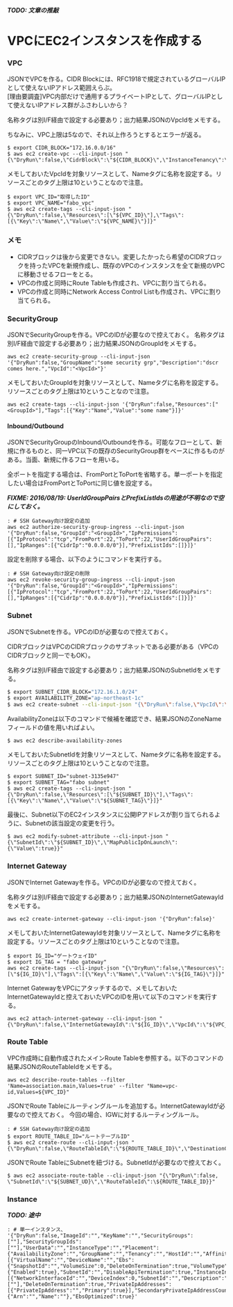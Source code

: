 ***TODO: 文章の推敲***
# VPCにEC2インスタンスを作成する

### VPC
JSONでVPCを作る。CIDR Blockには、RFC1918で規定されているグローバルIPとして使えないIPアドレス範囲えらぶ。  
[理由要調査]VPC内部だけで通用するプライベートIPとして、グローバルIPとして使えないIPアドレス群がふさわしいから？  

名称タグは別I/F経由で設定する必要あり；出力結果JSONのVpcIdをメモする。

ちなみに、VPC上限は5なので、それ以上作ろうとするとエラーが返る。

```
$ export CIDR_BLOCK="172.16.0.0/16"
$ aws ec2 create-vpc --cli-input-json "{\"DryRun\":false,\"CidrBlock\":\"${CIDR_BLOCK}\",\"InstanceTenancy\":\"default\"}"
```

メモしておいたVpcIdを対象リソースとして、Nameタグに名称を設定する。リソースごとのタグ上限は10ということなので注意。

```
$ export VPC_ID="取得したID"
$ export VPC_NAME="fabo_vpc"
$ aws ec2 create-tags --cli-input-json "{\"DryRun\":false,\"Resources\":[\"${VPC_ID}\"],\"Tags\":[{\"Key\":\"Name\",\"Value\":\"${VPC_NAME}\"}]}"
```

### メモ
- CIDRブロックは後から変更できない。変更したかったら希望のCIDRブロックを持ったVPCを新規作成し、既存のVPCのインスタンスを全て新規のVPCに移動させるフローをとる。
- VPCの作成と同時にRoute Tableも作成され、VPCに割り当てられる。
- VPCの作成と同時にNetwork Access Control Listも作成され、VPCに割り当てられる。

### SecurityGroup
JSONでSecurityGroupを作る。VPCのIDが必要なので控えておく。
名称タグは別I/F経由で設定する必要あり；出力結果JSONのGroupIdをメモする。

```
aws ec2 create-security-group --cli-input-json '{"DryRun":false,"GroupName":"some security grp","Description":"dscr comes here.","VpcId":"<VpcId>"}'
```

メモしておいたGroupIdを対象リソースとして、Nameタグに名称を設定する。リソースごとのタグ上限は10ということなので注意。

```
aws ec2 create-tags --cli-input-json '{"DryRun":false,"Resources":["<GroupId>"],"Tags":[{"Key":"Name","Value":"some name"}]}'
```

#### Inbound/Outbound
JSONでSecurityGroupのInbound/Outboundを作る。可能なフローとして、新規に作るものと、同一VPC以下の既存のSecurityGroup群をベースに作るものがある。当面、新規に作るフローを用いる。

全ポートを指定する場合は、FromPortとToPortを省略する。単一ポートを指定したい場合はFromPortとToPortに同じ値を設定する。

***FIXME: 2016/08/19: UserIdGroupPairsとPrefixListIdsの用途が不明なので空にしておく。***

```
: # SSH Gateway向け設定の追加
aws ec2 authorize-security-group-ingress --cli-input-json '{"DryRun":false,"GroupId":"<GroupId>","IpPermissions":[{"IpProtocol":"tcp","FromPort":22,"ToPort":22,"UserIdGroupPairs":[],"IpRanges":[{"CidrIp":"0.0.0.0/0"}],"PrefixListIds":[]}]}'
```

設定を削除する場合、以下のようにコマンドを実行する。

```
: # SSH Gateway向け設定の削除
aws ec2 revoke-security-group-ingress --cli-input-json '{"DryRun":false,"GroupId":"<GroupId>","IpPermissions":[{"IpProtocol":"tcp","FromPort":22,"ToPort":22,"UserIdGroupPairs":[],"IpRanges":[{"CidrIp":"0.0.0.0/0"}],"PrefixListIds":[]}]}'
```

### Subnet
JSONでSubnetを作る。VPCのIDが必要なので控えておく。

CIDRブロックはVPCのCIDRブロックのサブネットである必要がある（VPCのCIDRブロックと同一でもOK）。

名称タグは別I/F経由で設定する必要あり；出力結果JSONのSubnetIdをメモする。

```bash
$ export SUBNET_CIDR_BLOCK="172.16.1.0/24"
$ export AVAILABILITY_ZONE="ap-northeast-1c"
$ aws ec2 create-subnet --cli-input-json "{\"DryRun\":false,\"VpcId\":\"${VPC_ID}\",\"CidrBlock\":\"${SUBNET_CIDR_BLOCK}\",\"AvailabilityZone\":\"${AVAILABILITY_ZONE}\"}"
```

AvailabilityZoneは以下のコマンドで候補を確認でき、結果JSONのZoneNameフィールドの値を用いればよい。

```
$ aws ec2 describe-availability-zones
```

メモしておいたSubnetIdを対象リソースとして、Nameタグに名称を設定する。リソースごとのタグ上限は10ということなので注意。

```
$ export SUBNET_ID="subnet-3135e947"
$ export SUBNET_TAG="fabo subnet"
$ aws ec2 create-tags --cli-input-json "{\"DryRun\":false,\"Resources\":[\"${SUBNET_ID}\"],\"Tags\":[{\"Key\":\"Name\",\"Value\":\"${SUBNET_TAG}\"}]}"
```

最後に、Subnet以下のEC2インスタンスに公開IPアドレスが割り当てられるように、Subnetの該当設定の変更を行う。

```
$ aws ec2 modify-subnet-attribute --cli-input-json "{\"SubnetId\":\"${SUBNET_ID}\",\"MapPublicIpOnLaunch\":{\"Value\":true}}"
```

### Internet Gateway
JSONでInternet Gatewayを作る。VPCのIDが必要なので控えておく。

名称タグは別I/F経由で設定する必要あり；出力結果JSONのInternetGatewayIdをメモする。

```
aws ec2 create-internet-gateway --cli-input-json '{"DryRun":false}'
```

メモしておいたInternetGatewayIdを対象リソースとして、Nameタグに名称を設定する。リソースごとのタグ上限は10ということなので注意。

```
$ export IG_ID="ゲートウェイID"
$ export IG_TAG = "fabo gateway"
aws ec2 create-tags --cli-input-json "{\"DryRun\":false,\"Resources\":[\"${IG_ID}\"],\"Tags\":[{\"Key\":\"Name\",\"Value\":\"${IG_TAG}\"}]}"
```

Internet GatewayをVPCにアタッチするので、メモしておいたInternetGatewayIdと控えておいたVPCのIDを用いて以下のコマンドを実行する。

```
aws ec2 attach-internet-gateway --cli-input-json "{\"DryRun\":false,\"InternetGatewayId\":\"${IG_ID}\",\"VpcId\":\"${VPC_ID}\"}""
```

### Route Table
VPC作成時に自動作成されたメインRoute Tableを参照する。以下のコマンドの結果JSONのRouteTableIdをメモする。

```
aws ec2 describe-route-tables --filter 'Name=association.main,Values=true' --filter "Name=vpc-id,Values=${VPC_ID}"
```

JSONでRoute Tableにルーティングルールを追加する。InternetGatewayIdが必要なので控えておく。
今回の場合、IGWに対するルーティングルール。

```
: # SSH Gateway向け設定の追加
$ export ROUTE_TABLE_ID="ルートテーブルID"
$ aws ec2 create-route --cli-input-json "{\"DryRun\":false,\"RouteTableId\":\"${ROUTE_TABLE_ID}\",\"DestinationCidrBlock\":\"0.0.0.0/0\",\"GatewayId\":\"${IG_ID}\"}"
```

JSONでRoute TableにSubnetを紐づける。SubnetIdが必要なので控えておく。

```
$ aws ec2 associate-route-table --cli-input-json "{\"DryRun\":false, \"SubnetId\":\"${SUBNET_UD}\",\"RouteTableId\":\${ROUTE_TABLE_ID}}"
```

### Instance
***TODO: 途中***
```
: # 単一インスタンス、
'{"DryRun":false,"ImageId":"","KeyName":"","SecurityGroups":[""],"SecurityGroupIds":[""],"UserData":"","InstanceType":"","Placement":{"AvailabilityZone":"","GroupName":"","Tenancy":"","HostId":"","Affinity":""},"KernelId":"","RamdiskId":"","BlockDeviceMappings":[{"VirtualName":"","DeviceName":"","Ebs":{"SnapshotId":"","VolumeSize":0,"DeleteOnTermination":true,"VolumeType":"","Iops":0,"Encrypted":true},"NoDevice":""}],"Monitoring":{"Enabled":true},"SubnetId":"","DisableApiTermination":true,"InstanceInitiatedShutdownBehavior":"","PrivateIpAddress":"","ClientToken":"","AdditionalInfo":"","NetworkInterfaces":[{"NetworkInterfaceId":"","DeviceIndex":0,"SubnetId":"","Description":"","PrivateIpAddress":"","Groups":[""],"DeleteOnTermination":true,"PrivateIpAddresses":[{"PrivateIpAddress":"","Primary":true}],"SecondaryPrivateIpAddressCount":0,"AssociatePublicIpAddress":true}],"IamInstanceProfile":{"Arn":"","Name":""},"EbsOptimized":true}'
```